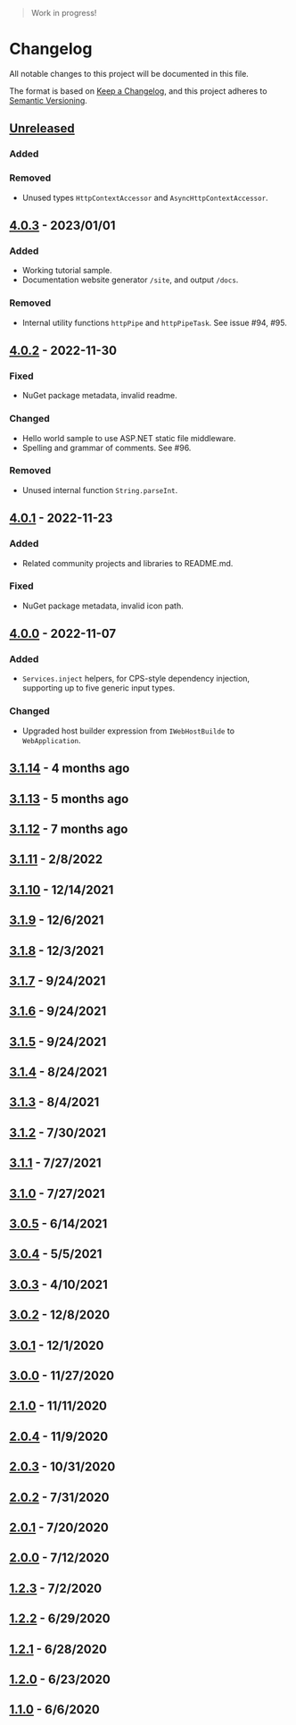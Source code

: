 > Work in progress!

# Changelog

All notable changes to this project will be documented in this file.

The format is based on [Keep a Changelog](https://keepachangelog.com/en/1.0.0/), and this project adheres to [Semantic Versioning](https://semver.org/spec/v2.0.0.html).

## [Unreleased]

### Added

### Removed

- Unused types `HttpContextAccessor` and `AsyncHttpContextAccessor`.

## [4.0.3] - 2023/01/01

### Added

- Working tutorial sample.
- Documentation website generator `/site`, and output `/docs`.

### Removed

- Internal utility functions `httpPipe` and `httpPipeTask`. See issue #94, #95.

## [4.0.2] - 2022-11-30

### Fixed

- NuGet package metadata, invalid readme.

### Changed

- Hello world sample to use ASP.NET static file middleware.
- Spelling and grammar of comments. See #96.

### Removed

- Unused internal function `String.parseInt`.

## [4.0.1] - 2022-11-23

### Added

- Related community projects and libraries to README.md.

### Fixed

- NuGet package metadata, invalid icon path.

## [4.0.0] - 2022-11-07

### Added

- `Services.inject` helpers, for CPS-style dependency injection, supporting up to five generic input types.

### Changed

- Upgraded host builder expression from `IWebHostBuilde` to `WebApplication`.


## [3.1.14] - 4 months ago
## [3.1.13] - 5 months ago
## [3.1.12] - 7 months ago
## [3.1.11] - 2/8/2022
## [3.1.10] - 12/14/2021
## [3.1.9] - 12/6/2021
## [3.1.8] - 12/3/2021
## [3.1.7] - 9/24/2021
## [3.1.6] - 9/24/2021
## [3.1.5] - 9/24/2021
## [3.1.4] - 8/24/2021
## [3.1.3] - 8/4/2021
## [3.1.2] - 7/30/2021
## [3.1.1] - 7/27/2021
## [3.1.0] - 7/27/2021
## [3.0.5] - 6/14/2021
## [3.0.4] - 5/5/2021
## [3.0.3] - 4/10/2021
## [3.0.2] - 12/8/2020
## [3.0.1] - 12/1/2020
## [3.0.0] - 11/27/2020
## [2.1.0] - 11/11/2020
## [2.0.4] - 11/9/2020
## [2.0.3] - 10/31/2020
## [2.0.2] - 7/31/2020
## [2.0.1] - 7/20/2020
## [2.0.0] - 7/12/2020
## [1.2.3] - 7/2/2020
## [1.2.2] - 6/29/2020
## [1.2.1] - 6/28/2020
## [1.2.0] - 6/23/2020
## [1.1.0] - 6/6/2020

[unreleased]: https://github.com/pimbrouwers/Falco/compare/v4.0.3...HEAD
[4.0.3]: https://github.com/pimbrouwers/Falco/compare/v4.0.2...v4.0.3
[4.0.2]: https://github.com/pimbrouwers/Falco/compare/v4.0.1...v4.0.2
[4.0.1]: https://github.com/pimbrouwers/Falco/compare/v4.0.0...v4.0.1
[4.0.0]: https://github.com/pimbrouwers/Falco/compare/v3.1.14...v4.0.0
[3.1.14]: https://github.com/pimbrouwers/Falco/compare/v3.1.13...v3.1.14
[3.1.13]: https://github.com/pimbrouwers/Falco/compare/v3.1.12...v3.1.13
[3.1.12]: https://github.com/pimbrouwers/Falco/compare/v3.1.11...v3.1.12
[3.1.11]: https://github.com/pimbrouwers/Falco/compare/v3.1.10...v3.1.11
[3.1.10]: https://github.com/pimbrouwers/Falco/compare/v3.1.9...v3.1.10
[3.1.9]: https://github.com/pimbrouwers/Falco/compare/v3.1.8...v3.1.9
[3.1.8]: https://github.com/pimbrouwers/Falco/compare/v3.1.7...v3.1.8
[3.1.7]: https://github.com/pimbrouwers/Falco/compare/v3.1.6...v3.1.7
[3.1.6]: https://github.com/pimbrouwers/Falco/compare/v3.1.5...v3.1.6
[3.1.5]: https://github.com/pimbrouwers/Falco/compare/v3.1.4...v3.1.5
[3.1.4]: https://github.com/pimbrouwers/Falco/compare/v3.1.3...v3.1.4
[3.1.3]: https://github.com/pimbrouwers/Falco/compare/v3.1.2...v3.1.3
[3.1.2]: https://github.com/pimbrouwers/Falco/compare/v3.1.1...v3.1.2
[3.1.1]: https://github.com/pimbrouwers/Falco/compare/v3.1.0...v3.1.1
[3.1.0]: https://github.com/pimbrouwers/Falco/compare/v3.0.5...v3.1.0
[3.0.5]: https://github.com/pimbrouwers/Falco/compare/v3.0.4...v3.0.5
[3.0.4]: https://github.com/pimbrouwers/Falco/compare/v3.0.3...v3.0.4
[3.0.3]: https://github.com/pimbrouwers/Falco/compare/v3.0.2...v3.0.3
[3.0.2]: https://github.com/pimbrouwers/Falco/compare/v3.0.1...v3.0.2
[3.0.1]: https://github.com/pimbrouwers/Falco/compare/v3.0.0...v3.0.1
[3.0.0]: https://github.com/pimbrouwers/Falco/compare/v2.1.0...v3.0.0
[2.1.0]: https://github.com/pimbrouwers/Falco/compare/v2.0.4...v2.1.0
[2.0.4]: https://github.com/pimbrouwers/Falco/compare/v2.0.3...v2.0.4
[2.0.3]: https://github.com/pimbrouwers/Falco/compare/v2.0.2...v2.0.3
[2.0.2]: https://github.com/pimbrouwers/Falco/compare/v2.0.1...v2.0.2
[2.0.1]: https://github.com/pimbrouwers/Falco/compare/v2.0.0...v2.0.1
[2.0.0]: https://github.com/pimbrouwers/Falco/compare/v1.2.3...v2.0.0
[1.2.3]: https://github.com/pimbrouwers/Falco/compare/v1.2.2...v1.2.3
[1.2.2]: https://github.com/pimbrouwers/Falco/compare/v1.2.1...v1.2.2
[1.2.1]: https://github.com/pimbrouwers/Falco/compare/v1.2.0...v1.2.1
[1.2.0]: https://github.com/pimbrouwers/Falco/compare/v1.1.0...v1.2.0
[1.1.0]: https://github.com/pimbrouwers/Falco/releases/tag/v1.1.0